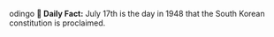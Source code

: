 odingo
**<b>📌 Daily Fact:</b>** July 17th is the day in 1948 that the South Korean constitution is proclaimed.
